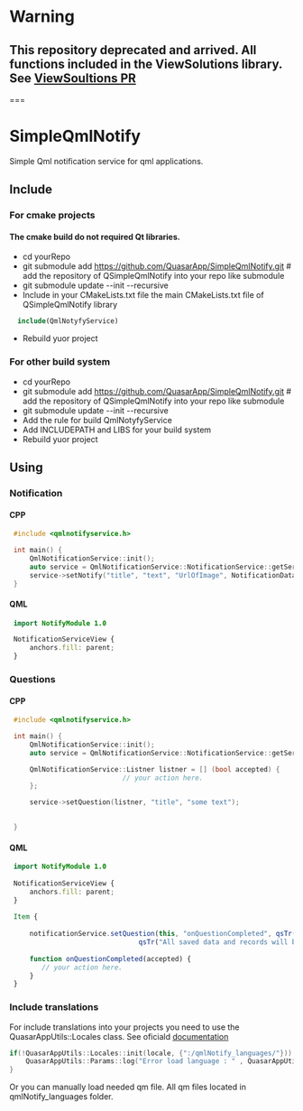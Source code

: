# Warning 
## This repository deprecated and arrived. All functions included in the ViewSolutions library. See [ViewSoultions PR](https://github.com/QuasarApp/ViewSolutions/pull/12)

===
# SimpleQmlNotify
Simple Qml notification service for qml applications.

## Include

### For cmake projects
#### The cmake build do not required Qt libraries. 
 
 * cd yourRepo
 * git submodule add https://github.com/QuasarApp/SimpleQmlNotify.git # add the repository of QSimpleQmlNotify into your repo like submodule
 * git submodule update --init --recursive
 * Include in your CMakeLists.txt file the main CMakeLists.txt file of QSimpleQmlNotify library
  ```cmake
    include(QmlNotyfyService)
  ```
 * Rebuild yuor project



### For other build system
 
 * cd yourRepo
 * git submodule add https://github.com/QuasarApp/SimpleQmlNotify.git # add the repository of QSimpleQmlNotify into your repo like submodule
 * git submodule update --init --recursive
 * Add the rule for build QmlNotyfyService
 * Add INCLUDEPATH and LIBS for your build system 
 * Rebuild yuor project


## Using

### Notification

#### CPP
```cpp
 #include <qmlnotifyservice.h>

 int main() {
     QmlNotificationService::init();
     auto service = QmlNotificationService::NotificationService::getService();
     service->setNotify("title", "text", "UrlOfImage", NotificationData::Normal);
 }


```

#### QML

```qml
 import NotifyModule 1.0

 NotificationServiceView {
     anchors.fill: parent;
 }

```

### Questions


#### CPP
```cpp
 #include <qmlnotifyservice.h>

 int main() {
     QmlNotificationService::init();
     auto service = QmlNotificationService::NotificationService::getService();

     QmlNotificationService::Listner listner = [] (bool accepted) {
                            // your action here.
     };

     service->setQuestion(listner, "title", "some text");

     
 }


```

#### QML

```qml
 import NotifyModule 1.0
 
 NotificationServiceView {
     anchors.fill: parent;
 }
 
 Item {
 
     notificationService.setQuestion(this, "onQuestionCompleted", qsTr("Remove %0 user").arg(userModel.userId),
                                qsTr("All saved data and records will be delete, Do you want continuee?"));
                                
     function onQuestionCompleted(accepted) {
        // your action here.   
     }
 }

```
### Include translations

For include translations into your projects you need to use the QuasarAppUtils::Locales class. See oficiald [documentation](https://quasarapp.ddns.net:3031/docs/QuasarApp/QuasarAppLib/latest/classQuasarAppUtils_1_1Locales.html)

```cpp
if(!QuasarAppUtils::Locales::init(locale, {":/qmlNotify_languages/"})) {
    QuasarAppUtils::Params::log("Error load language : " , QuasarAppUtils::Error);
}
```

Or you can manually load needed qm file.
All qm files located in qmlNotify_languages folder.
